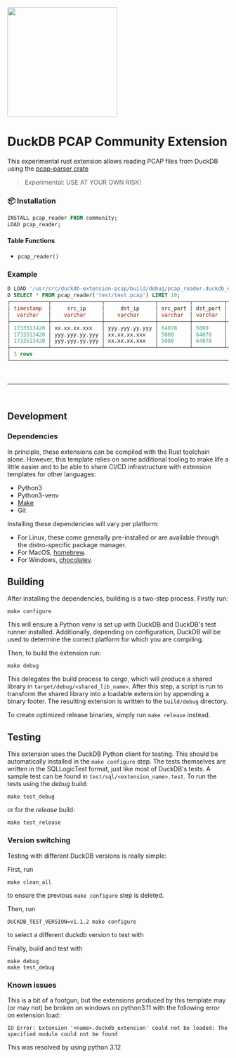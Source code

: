 <img src="https://github.com/user-attachments/assets/46a5c546-7e9b-42c7-87f4-bc8defe674e0" width=250 />

# DuckDB PCAP Community Extension 
This experimental rust extension allows reading PCAP files from DuckDB using the [pcap-parser crate](https://crates.io/crates/pcap-parser)

> Experimental: USE AT YOUR OWN RISK!

### 📦 Installation
```sql
INSTALL pcap_reader FROM community;
LOAD pcap_reader;
```

#### Table Functions
- `pcap_reader()`

### Example
```sql
D LOAD '/usr/src/duckdb-extension-pcap/build/debug/pcap_reader.duckdb_extension';
D SELECT * FROM pcap_reader('test/test.pcap') LIMIT 10;
┌────────────┬────────────────┬────────────────┬──────────┬──────────┬──────────┬─────────┬─────────────────────────────────────────────────┐
│ timestamp  │     src_ip     │     dst_ip     │ src_port │ dst_port │ protocol │ length  │                     payload                     │
│  varchar   │    varchar     │    varchar     │ varchar  │ varchar  │ varchar  │ varchar │                     varchar                     │
├────────────┼────────────────┼────────────────┼──────────┼──────────┼──────────┼─────────┼─────────────────────────────────────────────────┤
│ 1733513420 │ xx.xx.xx.xxx   │ yyy.yyy.yy.yyy │ 64078    │ 5080     │ UDP      │ 756     │ UTF8: INVITE sip:810442837619024@yyy.yyy.yy.y…  │
│ 1733513420 │ yyy.yyy.yy.yyy │ xx.xx.xx.xxx   │ 5080     │ 64078    │ UDP      │ 360     │ UTF8: SIP/2.0 100 Trying\r\nVia: SIP/2.0/UDP …  │
│ 1733513420 │ yyy.yyy.yy.yyy │ xx.xx.xx.xxx   │ 5080     │ 64078    │ UDP      │ 909     │ UTF8: SIP/2.0 480 Temporarily Unavailable\r\n…  │
├────────────┴────────────────┴────────────────┴──────────┴──────────┴──────────┴─────────┴─────────────────────────────────────────────────┤
│ 3 rows                                                                                                                          8 columns │
└───────────────────────────────────────────────────────────────────────────────────────────────────────────────────────────────────────────┘
```

<br>

---

<br>

## Development

### Dependencies
In principle, these extensions can be compiled with the Rust toolchain alone. However, this template relies on some additional
tooling to make life a little easier and to be able to share CI/CD infrastructure with extension templates for other languages:

- Python3
- Python3-venv
- [Make](https://www.gnu.org/software/make)
- Git

Installing these dependencies will vary per platform:
- For Linux, these come generally pre-installed or are available through the distro-specific package manager.
- For MacOS, [homebrew](https://formulae.brew.sh/).
- For Windows, [chocolatey](https://community.chocolatey.org/).

## Building
After installing the dependencies, building is a two-step process. Firstly run:
```shell
make configure
```
This will ensure a Python venv is set up with DuckDB and DuckDB's test runner installed. Additionally, depending on configuration,
DuckDB will be used to determine the correct platform for which you are compiling.

Then, to build the extension run:
```shell
make debug
```
This delegates the build process to cargo, which will produce a shared library in `target/debug/<shared_lib_name>`. After this step, 
a script is run to transform the shared library into a loadable extension by appending a binary footer. The resulting extension is written
to the `build/debug` directory.

To create optimized release binaries, simply run `make release` instead.

## Testing
This extension uses the DuckDB Python client for testing. This should be automatically installed in the `make configure` step.
The tests themselves are written in the SQLLogicTest format, just like most of DuckDB's tests. A sample test can be found in
`test/sql/<extension_name>.test`. To run the tests using the *debug* build:

```shell
make test_debug
```

or for the *release* build:
```shell
make test_release
```

### Version switching 
Testing with different DuckDB versions is really simple:

First, run 
```
make clean_all
```
to ensure the previous `make configure` step is deleted.

Then, run 
```
DUCKDB_TEST_VERSION=v1.1.2 make configure
```
to select a different duckdb version to test with

Finally, build and test with 
```
make debug
make test_debug
```

### Known issues
This is a bit of a footgun, but the extensions produced by this template may (or may not) be broken on windows on python3.11 
with the following error on extension load:
```shell
IO Error: Extension '<name>.duckdb_extension' could not be loaded: The specified module could not be found
```
This was resolved by using python 3.12
